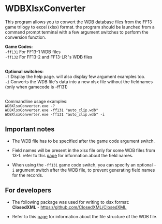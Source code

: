 # WDBXlsxConverter

This program allows you to convert the WDB database files from the FF13 game trilogy to excel (xlsx) format. the program should be launched from a command prompt terminal with a few argument switches to perform the conversion function.

**Game Codes:**
<br>``-ff131`` For FF13-1 WDB files
<br>``-ff132`` For FF13-2 and FF13-LR 's WDB files

<br>**Optional switches:**
<br>``-?`` Display the help page. will also display few argument examples too.
<br>``-i`` Converts the WDB file's data into a new xlsx file without the fieldnames (only when gamecode is -ff131)

<br>Commandline usage examples:
<br>``WDBXlsxConverter.exe -? ``
<br>``WDBXlsxConverter.exe -ff131 "auto_clip.wdb" ``
<br>``WDBXlsxConverter.exe -ff131 "auto_clip.wdb" -i ``

## Important notes
- The WDB file has to be specified after the game code argument switch.

- Field names will be present in the xlsx file only for some WDB files from 13-1. refer to this [page](https://github.com/LR-Research-Team/Datalog/wiki/WDB-Field-Names) for information about the field names.

- When using the `-ff131` game code switch, you can specify an optional `-i` argument switch after the WDB file, to prevent generating field names for the records.

## For developers
- The following package was used for writing to xlsx format:
<br>**ClosedXML** - https://github.com/ClosedXML/ClosedXML

- Refer to this [page](https://github.com/LR-Research-Team/Datalog/wiki/WDB) for information about the file structure of the WDB file.
